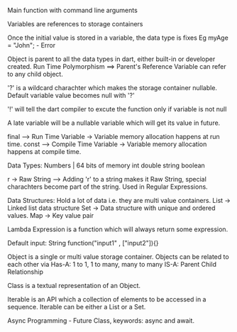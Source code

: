 Main function with command line arguments

Variables are references to storage containers

Once the initial value is stored in a variable, the data type is fixes
Eg myAge = "John"; - Error 

Object is parent to all the data types in dart, either built-in or developer created.
Run Time Polymorphism ==> Parent's Reference Variable can refer to any child object.

'?' is a wildcard charachter which makes the storage container nullable.
Default variable value becomes null with '?'

'!' will tell the dart compiler to excute the function only if variable is not null

A late variable will be a nullable variable which will get its value in future.

final --> Run Time Variable -> Variable memory allocation happens at run time.
const --> Compile Time Variable -> Variable memory allocation happens at compile time.

Data Types: 
    Numbers | 64 bits of memory
    int 
    double 
    string
    boolean

r -> Raw String --> Adding 'r' to a string makes it Raw String, special charachters become part of the string. Used in Regular Expressions.

Data Structures: Hold a lot of data i.e. they are multi value containers.
    List -> Linked list data structure
    Set  -> Data structure with unique and ordered values.
    Map  -> Key value pair

Lambda Expression is a function which will always return some expression.

Default input:  String function("input1" , ["input2"]){}

Object is a single or multi value storage container. Objects can be related to each other via 
    Has-A: 1 to 1, 1 to many, many to many
    IS-A: Parent Child Relationship

Class is a textual representation of an Object.

Iterable is an API which a collection of elements to be accessed in a sequence. Iterable can be either a List or a Set.

Async Programming - Future Class, keywords: async and await.
